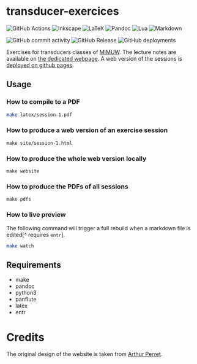 # transducer-exercices

![GitHub Actions](https://img.shields.io/badge/github%20actions-%232671E5.svg?style=for-the-badge&logo=githubactions&logoColor=white)
![Inkscape](https://img.shields.io/badge/Inkscape-e0e0e0?style=for-the-badge&logo=inkscape&logoColor=080A13)
![LaTeX](https://img.shields.io/badge/latex-%23008080.svg?style=for-the-badge&logo=latex&logoColor=white)
![Pandoc](https://img.shields.io/badge/pandoc-%231a1a1a.svg?style=for-the-badge&logo=pandoc&logoColor=white)
![Lua](https://img.shields.io/badge/lua-%232C2D72.svg?style=for-the-badge&logo=lua&logoColor=white)
![Markdown](https://img.shields.io/badge/markdown-%23000000.svg?style=for-the-badge&logo=markdown&logoColor=white)

![GitHub commit activity](https://img.shields.io/github/commit-activity/m/AliaumeL/transducer-exercices)
![GitHub Release](https://img.shields.io/github/v/release/AliaumeL/transducer-exercices)
![GitHub deployments](https://img.shields.io/github/deployments/AliaumeL/transducer-exercices/github-pages)


Exercises for transducers classes of [MIMUW]. The lecture notes are available
on [the dedicated webpage][lecture-notes]. A web version of the sessions is
[deployed on github pages][ghpages].

[MIMUW]: https://www.mimuw.edu.pl
[lecture-notes]: https://www.mimuw.edu.pl/~bojan/2023-2024/przeksztalcenia-automatowe-transducers
[ghpages]: https://aliaumel.github.io/transducer-exercices


## Usage 

### How to compile to a PDF

```bash
make latex/session-1.pdf
```

### How to produce a web version of an exercise session

```
make site/session-1.html
```

### How to produce the whole web version locally

```
make website
```

### How to produce the PDFs of all sessions

```
make pdfs
```

### How to live preview

The following command will trigger a full rebuild when a markdown file is
edited[^ requires `entr`].

```bash
make watch 
```

## Requirements

- make
- pandoc
- python3
- panflute
- latex
- entr


# Credits

The original design of the website is taken from [Arthur
Perret](https://www.arthurperret.fr/).
